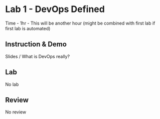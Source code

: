 # Lab 1 - DevOps Defined

Time - 1hr - This will be another hour (might be combined with first lab if first lab is automated)

## Instruction & Demo

Slides / What is DevOps really?

## Lab

No lab

## Review

No review
